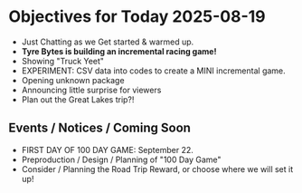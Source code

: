 # Objectives for Today 2025-08-19

- Just Chatting as we Get started & warmed up.
- **Tyre Bytes is building an incremental racing game!**
- Showing "Truck Yeet" 
- EXPERIMENT: CSV data into codes to create a MINI incremental game.
- Opening unknown package
- Announcing little surprise for viewers
- Plan out the Great Lakes trip?!

## Events / Notices / Coming Soon

- FIRST DAY OF 100 DAY GAME: September 22.
- Preproduction / Design / Planning of "100 Day Game"
- Consider / Planning the Road Trip Reward, or choose where we will set it up!
